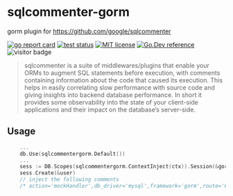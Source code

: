# sqlcommenter-gorm

gorm plugin for https://github.com/google/sqlcommenter

[![go report card](https://goreportcard.com/badge/github.com/a631807682/sqlcommenter-gorm "go report card")](https://goreportcard.com/report/github.com/a631807682/sqlcommenter-gorm)
[![test status](https://github.com/a631807682/sqlcommenter-gorm/workflows/tests/badge.svg?branch=main "test status")](https://github.com/a631807682/sqlcommenter-gorm/actions)
[![MIT license](https://img.shields.io/badge/license-MIT-brightgreen.svg)](https://opensource.org/licenses/MIT)
[![Go.Dev reference](https://img.shields.io/badge/go.dev-reference-blue?logo=go&logoColor=white)](https://pkg.go.dev/github.com/a631807682/sqlcommenter-gorm)
![visitor badge](https://visitor-badge.glitch.me/badge?page_id=a631807682.sqlcommenter-gorm)

> sqlcommenter is a suite of middlewares/plugins that enable your ORMs to augment SQL statements before execution, with comments containing information about the code that caused its execution. This helps in easily correlating slow performance with source code and giving insights into backend database performance. In short it provides some observability into the state of your client-side applications and their impact on the database’s server-side.

## Usage

```go
    ...
    db.Use(sqlcommentergorm.Default())
    ...
    sess := DB.Scopes(sqlcommentergorm.ContextInject(ctx)).Session(&gorm.Session{})
    sess.Create(&user)
    // inject the following comments
    /* action='mockHandler',db_driver='mysql',framework='gorm',route='GET--%2Fmytest%2F%3Aid' */
```

